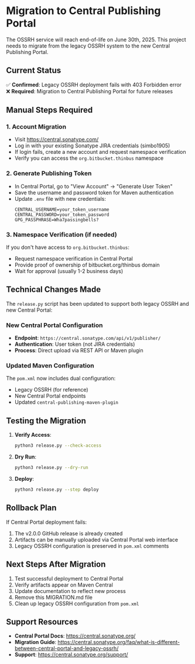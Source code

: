 # Migration to Central Publishing Portal

The OSSRH service will reach end-of-life on June 30th, 2025. This project needs to migrate from the legacy OSSRH system to the new Central Publishing Portal.

## Current Status

✅ **Confirmed**: Legacy OSSRH deployment fails with 403 Forbidden error  
❌ **Required**: Migration to Central Publishing Portal for future releases

## Manual Steps Required

### 1. Account Migration
- Visit https://central.sonatype.com/
- Log in with your existing Sonatype JIRA credentials (simbo1905)
- If login fails, create a new account and request namespace verification
- Verify you can access the `org.bitbucket.thinbus` namespace

### 2. Generate Publishing Token
- In Central Portal, go to "View Account" → "Generate User Token"
- Save the username and password token for Maven authentication
- Update `.env` file with new credentials:
  ```
  CENTRAL_USERNAME=your_token_username
  CENTRAL_PASSWORD=your_token_password
  GPG_PASSPHRASE=Wha7passingbells?
  ```

### 3. Namespace Verification (if needed)
If you don't have access to `org.bitbucket.thinbus`:
- Request namespace verification in Central Portal
- Provide proof of ownership of bitbucket.org/thinbus domain
- Wait for approval (usually 1-2 business days)

## Technical Changes Made

The `release.py` script has been updated to support both legacy OSSRH and new Central Portal:

### New Central Portal Configuration
- **Endpoint**: `https://central.sonatype.com/api/v1/publisher/`
- **Authentication**: User token (not JIRA credentials)
- **Process**: Direct upload via REST API or Maven plugin

### Updated Maven Configuration
The `pom.xml` now includes dual configuration:
- Legacy OSSRH (for reference)
- New Central Portal endpoints
- Updated `central-publishing-maven-plugin`

## Testing the Migration

1. **Verify Access**: 
   ```bash
   python3 release.py --check-access
   ```

2. **Dry Run**:
   ```bash
   python3 release.py --dry-run
   ```

3. **Deploy**:
   ```bash
   python3 release.py --step deploy
   ```

## Rollback Plan

If Central Portal deployment fails:
1. The v2.0.0 GitHub release is already created
2. Artifacts can be manually uploaded via Central Portal web interface
3. Legacy OSSRH configuration is preserved in `pom.xml` comments

## Next Steps After Migration

1. Test successful deployment to Central Portal
2. Verify artifacts appear on Maven Central
3. Update documentation to reflect new process
4. Remove this MIGRATION.md file
5. Clean up legacy OSSRH configuration from `pom.xml`

## Support Resources

- **Central Portal Docs**: https://central.sonatype.org/
- **Migration Guide**: https://central.sonatype.org/faq/what-is-different-between-central-portal-and-legacy-ossrh/
- **Support**: https://central.sonatype.org/support/